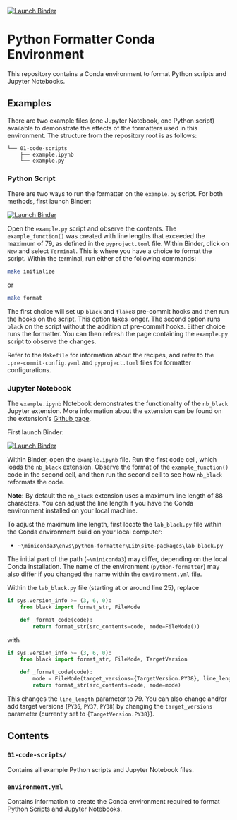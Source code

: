 [![Launch Binder](https://mybinder.org/badge_logo.svg)](https://mybinder.org/v2/gh/calekochenour/python-formatter-env/main)

# Python Formatter Conda Environment

This repository contains a Conda environment to format Python scripts and Jupyter Notebooks.

## Examples

There are two example files (one Jupyter Notebook, one Python script) available to demonstrate the effects of the formatters used in this environment. The structure from the repository root is as follows:

```
└── 01-code-scripts
    ├── example.ipynb
    └── example.py
```

### Python Script

There are two ways to run the formatter on the `example.py` script. For both methods, first launch Binder:

[![Launch Binder](https://mybinder.org/badge_logo.svg)](https://mybinder.org/v2/gh/calekochenour/python-formatter-env/main)

Open the `example.py` script and observe the contents. The `example_function()` was created with line lengths that exceeded the maximum of 79, as defined in the `pyproject.toml` file. Within Binder, click on `New` and select `Terminal`. This is where you have a choice to format the script. Within the terminal, run either of the following commands:

```bash
make initialize
```

or

```bash
make format
```

The first choice will set up `black` and `flake8` pre-commit hooks and then run the hooks on the script. This option takes longer. The second option runs `black` on the script without the addition of pre-commit hooks. Either choice runs the formatter. You can then refresh the page containing the `example.py` script to observe the changes.

Refer to the `Makefile` for information about the recipes, and refer to the `.pre-commit-config.yaml` and `pyproject.toml` files for formatter configurations.

### Jupyter Notebook

The `example.ipynb` Notebook demonstrates the functionality of the `nb_black` Jupyter extension. More information about the extension can be found on the extension's [Github page](https://github.com/dnanhkhoa/nb_black).

First launch Binder:

[![Launch Binder](https://mybinder.org/badge_logo.svg)](https://mybinder.org/v2/gh/calekochenour/python-formatter-env/main)

Within Binder, open the `example.ipynb` file. Run the first code cell, which loads the `nb_black` extension. Observe the format of the `example_function()` code in the second cell, and then run the second cell to see how `nb_black` reformats the code.

**Note:** By default the `nb_black` extension uses a maximum line length of 88 characters. You can adjust the line length if you have the Conda environment installed on your local machine.

To adjust the maximum line length, first locate the `lab_black.py` file within the Conda environment build on your local computer:

* `~\miniconda3\envs\python-formatter\Lib\site-packages\lab_black.py`

The initial part of the path (`~\miniconda3`) may differ, depending on the local Conda installation. The name of the environment (`python-formatter`) may also differ if you changed the name within the `environment.yml` file.

Within the `lab_black.py` file (starting at or around line 25), replace

```python
if sys.version_info >= (3, 6, 0):
    from black import format_str, FileMode

    def _format_code(code):
        return format_str(src_contents=code, mode=FileMode())
```

with

```python
if sys.version_info >= (3, 6, 0):
    from black import format_str, FileMode, TargetVersion

    def _format_code(code):
        mode = FileMode(target_versions={TargetVersion.PY38}, line_length=79)
        return format_str(src_contents=code, mode=mode)
```

This changes the `line_length` parameter to 79. You can also change and/or add target versions (`PY36`, `PY37`, `PY38`) by changing the `target_versions` parameter (currently set to `{TargetVersion.PY38}`).

## Contents

### `01-code-scripts/`

Contains all example Python scripts and Jupyter Notebook files.

### `environment.yml`

Contains information to create the Conda environment required to format Python Scripts and Jupyter Notebooks.  
